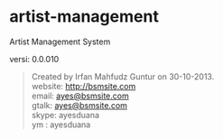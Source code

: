 artist-management
=================

Artist Management System

versi: 0.0.010

> Created by Irfan Mahfudz Guntur on 30-10-2013.<br />
> website: http://bsmsite.com<br />
> email: ayes@bsmsite.com<br />
> gtalk: ayes@bsmsite.com<br />
> skype: ayesduana<br />
> ym : ayesduana<br />
